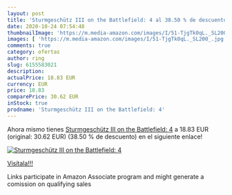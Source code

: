 ```yaml
---
layout: post
title: 'Sturmgeschütz III on the Battlefield: 4 al 38.50 % de descuento'
date: 2020-10-24 07:54:48
thumbnailImage: 'https://m.media-amazon.com/images/I/51-TjgTk0qL._SL200_.jpg'
images: [ 'https://m.media-amazon.com/images/I/51-TjgTk0qL._SL200_.jpg' ]
comments: true
category: ofertas
author: ring
slug: 6155583021
description:
actualPrice: 18.83 EUR
currency: EUR
price: 18.83
comparePrice: 30.62 EUR
inStock: true
prodname: 'Sturmgeschütz III on the Battlefield: 4'
---
```


Ahora mismo tienes [Sturmgeschütz III on the Battlefield: 4](https://www.amazon.it/dp/6155583021/?tag=tolees00-21) a 18.83 EUR (original: 30.62 EUR) (38.50 %  de descuento) en el siguiente enlace!

[![Sturmgeschütz III on the Battlefield: 4](https://m.media-amazon.com/images/I/51-TjgTk0qL._SL200_.jpg)](https://www.amazon.it/dp/6155583021/?tag=tolees00-21)

[Visítala!!!](https://www.amazon.it/dp/6155583021/?tag=tolees00-21)

Links participate in Amazon Associate program and might generate a comission on qualifying sales
